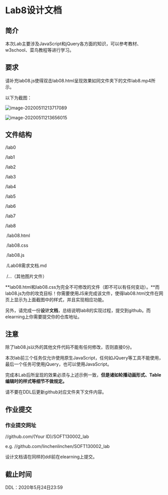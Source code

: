 # Lab8设计文档


## 简介

本次Lab主要涉及JavaScript和jQuery各方面的知识，可以参考教材、w3school、菜鸟教程等进行学习。

## 要求

请补充lab08.js使得双击lab08.html呈现效果如同文件夹下的文件lab8.mp4所示。

以下为截图：

![image-20200511213717089](C:\Users\L2595\Desktop\class3\2020-web\Lab08\Lab08需求文档.assets\image-20200511213717089.png)

![image-20200511213656015](C:\Users\L2595\Desktop\class3\2020-web\Lab08\Lab08需求文档.assets\image-20200511213656015.png)

## 文件结构

/lab0

/lab1

/lab2

/lab3

/lab4

/lab5

/lab6

/lab7

/lab8

​	/lab08.html

​	/lab08.css

​	/lab08.js

​	/Lab08需求文档.md

​	/...（其他图片文件）

**lab08.html和lab08.css为完全不可修改的文件（即不可以有任何变动）。**而lab08.js为你的攻克目标！你需要使用JS来完成该文件，使得lab08.html文件在网页上显示为上面截图中的样式，并且实现相应功能。

另外，请完成一份**设计文档**，总结说明lab8的实现过程，提交到github。而elearning上你需要提交你的仓库地址。

## 注意

除了lab08.js以外的其他文件代码不能有任何修改，否则直接0分。

本次lab前三个任务仅允许使用原生JavaScript，任何如JQuery等工具不能使用，最后一个任务可使用jQuery，也可以使用JavaScript。

完成本Lab后所呈现的效果必须与上述示例一致，**但是诸如轮播动画形式、Table编辑时的样式等细节不做规定。**

请不要在DDL后更新github对应文件夹下文件内容。

## 作业提交

###  作业提交网址

//github.com/(Your ID)/SOFT130002_lab

e.g. //github.com/linchenlinchen/SOFT130002_lab 

设计文档请在同样的ddl前在elearning上提交。

## 截止时间

DDL：2020年5月24日23:59

